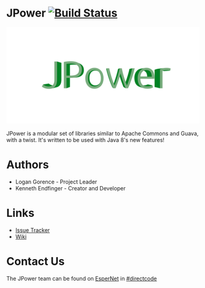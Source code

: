 # JPower [![Build Status](https://travis-ci.org/DirectMyFile/JPower.svg?branch=develop)](https://travis-ci.org/DirectMyFile/JPower)

![JPower Logo](docs/logo.png)

JPower is a modular set of libraries similar to Apache Commons and Guava, with a twist. It's written to be used with Java 8's new features!

# Authors

- Logan Gorence - Project Leader
- Kenneth Endfinger - Creator and Developer

# Links

- [Issue Tracker](https://github.com/DirectMyFile/JPower/issues)
- [Wiki](https://github.com/DirectMyFile/JPower/wiki)

# Contact Us

The JPower team can be found on [EsperNet](http://esper.net/) in [#directcode](http://www.directmyfile.com/)
